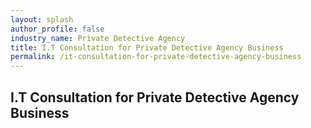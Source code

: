 ```yaml
---
layout: splash 
author_profile: false 
industry_name: Private Detective Agency
title: I.T Consultation for Private Detective Agency Business
permalink: /it-consultation-for-private-detective-agency-business
---
```


## I.T Consultation for Private Detective Agency Business